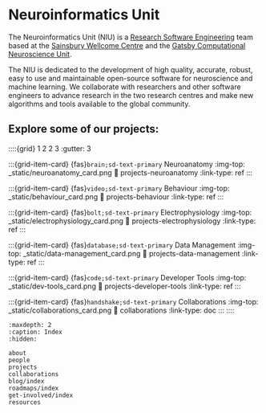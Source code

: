 # Neuroinformatics Unit

The Neuroinformatics Unit (NIU) is a [Research Software Engineering](https://society-rse.org/) team based at the [Sainsbury Wellcome Centre](https://www.sainsburywellcome.org/web/) and the [Gatsby Computational Neuroscience Unit](https://www.ucl.ac.uk/gatsby/gatsby-computational-neuroscience-unit).

The NIU is dedicated to the development of high quality, accurate, robust, easy to use and maintainable open-source 
software for neuroscience and machine learning. We collaborate with researchers and other software engineers 
to advance research in the two research centres and make new algorithms and tools available to the global community.


## Explore some of our projects:

::::{grid} 1 2 2 3
:gutter: 3

:::{grid-item-card} {fas}`brain;sd-text-primary` Neuroanatomy
:img-top: _static/neuroanatomy_card.png
:link: projects-neuroanatomy
:link-type: ref
:::

:::{grid-item-card} {fas}`video;sd-text-primary` Behaviour
:img-top: _static/behaviour_card.png
:link: projects-behaviour
:link-type: ref
:::

:::{grid-item-card} {fas}`bolt;sd-text-primary` Electrophysiology
:img-top: _static/electrophysiology_card.png
:link: projects-electrophysiology
:link-type: ref
:::

:::{grid-item-card} {fas}`database;sd-text-primary` Data Management
:img-top: _static/data-management_card.png
:link: projects-data-management
:link-type: ref
:::

:::{grid-item-card} {fas}`code;sd-text-primary` Developer Tools
:img-top: _static/dev-tools_card.png
:link: projects-developer-tools
:link-type: ref
:::

:::{grid-item-card} {fas}`handshake;sd-text-primary` Collaborations
:img-top: _static/collaborations_card.png
:link: collaborations
:link-type: doc
:::
::::

```{toctree}
:maxdepth: 2
:caption: Index
:hidden:

about
people
projects
collaborations
blog/index
roadmaps/index
get-involved/index
resources
```
